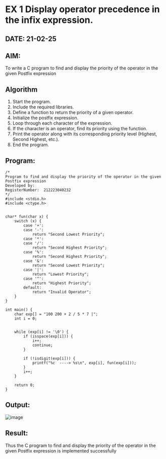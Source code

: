 # EX 1 Display operator precedence in the infix expression.
## DATE: 21-02-25
## AIM:
To write a C program to find and display the priority of the operator in the given Postfix expression

## Algorithm
1. Start the program.  
2. Include the required libraries.  
3. Define a function to return the priority of a given operator.  
4. Initialize the postfix expression.  
5. Loop through each character of the expression.  
6. If the character is an operator, find its priority using the function.  
7. Print the operator along with its corresponding priority level (Highest, Second Highest, etc.).  
8. End the program.

## Program:
```
/*
Program to find and display the priority of the operator in the given Postfix expression
Developed by: 
RegisterNumber:  212223040232
*/
#include <stdio.h>
#include <ctype.h>


char* fun(char x) {
    switch (x) {
        case '+':
        case '-':
            return "Second Lowest Priority";  
        case '*':
        case '/':
            return "Second Highest Priority"; 
        case '%':
            return "Second Highest Priority";  
        case '&':
            return "Second Lowest Priority";  
        case '|':
            return "Lowest Priority";  
        case '^':
            return "Highest Priority";  
        default:
            return "Invalid Operator";  
    }
}

int main() {
    char exp[] = "100 200 + 2 / 5 * 7 |";
    int i = 0;

    
    while (exp[i] != '\0') {
        if (isspace(exp[i])) { 
            i++;
            continue;
        }
        
        if (!isdigit(exp[i])) {  
            printf("%c  ----> %s\n", exp[i], fun(exp[i]));
        }
        i++;
    }

    return 0;
}

```


## Output:
![image](https://github.com/user-attachments/assets/1aee6f85-6a45-48b9-a756-d003db88d780)



## Result:
Thus the C program to find and display the priority of the operator in the given Postfix expression is implemented successfully
